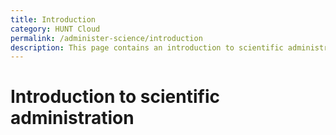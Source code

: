 ```yaml
---
title: Introduction
category: HUNT Cloud
permalink: /administer-science/introduction
description: This page contains an introduction to scientific administration in HUNT Cloud.
---
```


# Introduction to scientific administration


